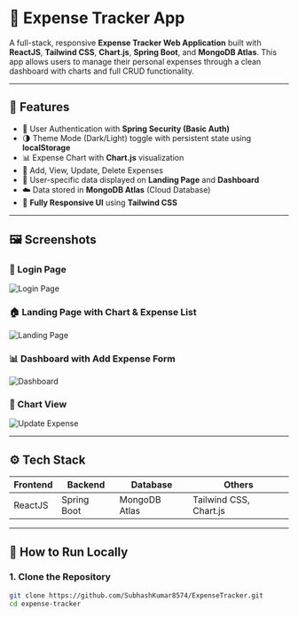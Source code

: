 # 💸 Expense Tracker App

A full-stack, responsive **Expense Tracker Web Application** built with **ReactJS**, **Tailwind CSS**, **Chart.js**, **Spring Boot**, and **MongoDB Atlas**. This app allows users to manage their personal expenses through a clean dashboard with charts and full CRUD functionality.

---

## 🔗 Features

- 🔐 User Authentication with **Spring Security (Basic Auth)**
- 🌗 Theme Mode (Dark/Light) toggle with persistent state using **localStorage**
- 📊 Expense Chart with **Chart.js** visualization
- 🧾 Add, View, Update, Delete Expenses
- 👤 User-specific data displayed on **Landing Page** and **Dashboard**
- ☁️ Data stored in **MongoDB Atlas** (Cloud Database)
- 📱 **Fully Responsive UI** using **Tailwind CSS**

---

## 🖼️ Screenshots


### 🔐 Login Page
![Login Page](./public/login.png)

### 🏠 Landing Page with Chart & Expense List
![Landing Page](./public/landing-page.png)

### 📊 Dashboard with Add Expense Form
![Dashboard](./public/dashboard.png)

### 🧾 Chart View
![Update Expense](./public/chart.png)

---

## ⚙️ Tech Stack

| Frontend        | Backend       | Database        | Others              |
|-----------------|---------------|------------------|----------------------|
| ReactJS         | Spring Boot   | MongoDB Atlas    | Tailwind CSS, Chart.js |

---

## 🚀 How to Run Locally

### 1. Clone the Repository
```bash
git clone https://github.com/SubhashKumar8574/ExpenseTracker.git
cd expense-tracker
